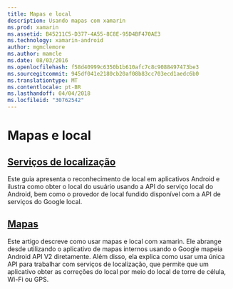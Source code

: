 ```yaml
---
title: Mapas e local
description: Usando mapas com xamarin
ms.prod: xamarin
ms.assetid: B45211C5-D377-4A55-8C8E-95D4BF470AE3
ms.technology: xamarin-android
author: mgmclemore
ms.author: mamcle
ms.date: 08/03/2016
ms.openlocfilehash: f58d40999c6350b1b610afc7c8c9088497473be3
ms.sourcegitcommit: 945df041e2180cb20af08b83cc703ecd1aedc6b0
ms.translationtype: MT
ms.contentlocale: pt-BR
ms.lasthandoff: 04/04/2018
ms.locfileid: "30762542"
---
```

# <a name="maps-and-location"></a>Mapas e local


##  <a name="location-servicesandroidplatformmaps-and-locationlocationmd"></a>[Serviços de localização](~/android/platform/maps-and-location/location.md)

Este guia apresenta o reconhecimento de local em aplicativos Android e ilustra como obter o local do usuário usando a API do serviço local do Android, bem como o provedor de local fundido disponível com a API de serviços do Google local.


##  <a name="mapsandroidplatformmaps-and-locationmapsindexmd"></a>[Mapas](~/android/platform/maps-and-location/maps/index.md)

Este artigo descreve como usar mapas e local com xamarin. Ele abrange desde utilizando o aplicativo de mapas internos usando o Google mapeia Android API V2 diretamente. Além disso, ela explica como usar uma única API para trabalhar com serviços de localização, que permite que um aplicativo obter as correções do local por meio do local de torre de célula, Wi-Fi ou GPS.

